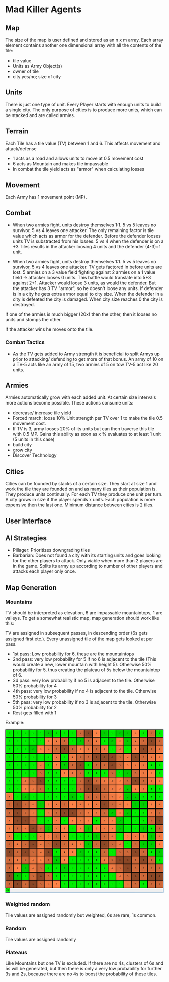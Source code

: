 # Mad Killer Agents

## Map

The size of the map is user defined and stored as an n x m array. Each array element contains another one dimensional array with all the contents of the file:

*  tile value
*  Units as Army Object(s)
*  owner of tile
*  city yes/no; size of city
	
## Units

There is just one type of unit. Every Player starts with enough units to build a single city. The only purpose of cities is to produce more units, which can be stacked and are called armies. 
	
## Terrain

Each Tile has a tile value (TV) between 1 and 6. This affects movement and attack/defense

*  1 acts as a road and allows units to move at 0.5 movement cost
*  6 acts as Mountain and makes tile impassable
*  In combat the tile yield acts as "armor" when calculating losses

## Movement

Each Army has 1 movement point (MP).

## Combat

* When two armies fight, units destroy themselves 1:1. 5 vs 5 leaves no survivor, 5 vs 4 leaves one attacker. The only remaining factor is tile value which acts as armor for the defender. Before the defender looses units TV is substracted from his losses. 5 vs 4 when the defender is on a +3 Tiles results in the attacker loosing 4 units and the defender (4-3)=1 unit. 


* When two armies fight, units destroy themselves 1:1. 5 vs 5 leaves no survivor, 5 vs 4 leaves one attacker. TV gets factored in before units are lost. 5 armies on a 3 value field fighting against 2 armies on a 1 value field -> attacker looses 0 units. This battle would translate into 5+3 against 2+1. Attacker would loose 3 units, as would the defender. But the attacker has 3 TV "armor", so he doesn't loose any units. If defender is in a city he gets extra armor equal to city size. When the defender in a city is defeated the city is damaged. When city size reaches 0 the city is destroyed.

If one of the armies is much bigger (20x) then the other, then it looses no units and stomps the other. 

If the attacker wins he moves onto the tile.

### Combat Tactics

* As the TV gets added to Army strength it is beneficial to split Armys up prior to attacking/ defending to get more of that bonus. An army of 10 on a TV-5 acts like an army of 15, two armies of 5 on tow TV-5 act like 20 units.

## Armies

Armies automatically grow with each added unit.
At certain size intervals more actions become possible. These actions consume units:

*  decrease/ increase tile yield
*  Forced march: loose 10% Unit strength per TV over 1 to make the tile 0.5 movement cost. 
*  If TV is 3, army looses 20% of its units but can then traverse this tile with 0.5 MP. Gains this ability as soon as x % evaluates to at least 1 unit (5 units in this case)
*  build city
*  grow city
* Discover Technology
	
## Cities

Cities can be founded by stacks of a certain size. They start at size 1 and work the tile they are founded on and as many tiles as their population is. They produce units continually. For each TV they produce one unit per turn. A city grows in size if the player spends x units. Each population is more expensive then the last one. Minimum distance between cities is 2 tiles. 

## User Interface


## AI Strategies

* Pillager: Prioritizes downgrading tiles
* Barbarian: Does not found a city with its starting units and goes looking for the other players to attack.  Only viable when more than 2 players are in the game. Splits its army up according to number of other players and attacks each player only once.

## Map Generation

### Mountains

TV should be interpreted as elevation, 6 are impassable mountaintops, 1 are valleys. To get a somewhat realistic map, map generation should work like this:

TV are assigned in subsequent passes, in descending order (6s gets assigned first etc.). Every unassigned tile of the map gets looked at per pass.
* 1st pass: Low probability for 6, these are the mountaintops
* 2nd pass: very low probability for 5 if no 6 is adjacent to the tile (This would create a new, lower mountain with height 5). Otherwise 50% probability for 5, thus creating the plateau of 5s below the mountaintop of 6.
* 3d pass: very low probability if no 5 is adjacent to the tile. Otherwise 50% probability for 4 
* 4th pass: very low probability if no 4 is adjacent to the tile. Otherwise 50% probability for 3
* 5th pass: very low probability if no 3 is adjacent to the tile. Otherwise 50% probability for 2
* Rest gets filled with 1

Example:

![Map](src/ExampleMap/ExampleMap.png?raw=true)

### Weighted random

Tile values are assigned randomly but weighted, 6s are rare, 1s common. 

### Random

Tile values are assigned randomly

### Plateaus

Like Mountains but one TV is excluded. If there are no 4s, clusters of 6s and 5s will be generated, but then there is only a very low probability for further 3s and 2s, because there are no 4s to boost the probability of these tiles. 





 










	